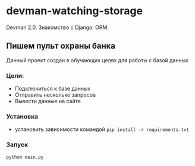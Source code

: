 # devman-watching-storage
Devman 2.0. Знакомство с Django: ORM. 

## Пишем пульт охраны банка
Данный проект создан в обучающих целях для работы с базой данных

### Цели:
- Подключиться к базе данных
- Отправить несколько запросов
- Вывести данные на сайте

### Установка
- установить зависимости командой `pip install -r requirements.txt`

### Запуск
 `python main.py`
